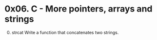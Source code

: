 # 0x06. C - More pointers, arrays and strings
0. strcat
Write a function that concatenates two strings.
